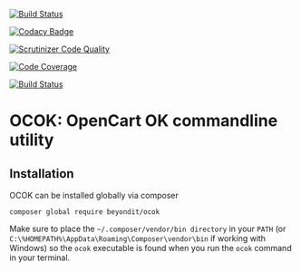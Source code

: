 
[![Build Status](https://travis-ci.org/Beyond-IT/ocok.svg?branch=master)](https://travis-ci.org/Beyond-IT/ocok)

[![Codacy Badge](https://www.codacy.com/project/badge/398b5a2d44f3426a81f494e9cb7e2e00)](https://www.codacy.com/public/stefanhuber/ocok)

[![Scrutinizer Code Quality](https://scrutinizer-ci.com/g/Beyond-IT/ocok/badges/quality-score.png?b=master)](https://scrutinizer-ci.com/g/Beyond-IT/ocok/?branch=master)

[![Code Coverage](https://scrutinizer-ci.com/g/Beyond-IT/ocok/badges/coverage.png?b=master)](https://scrutinizer-ci.com/g/Beyond-IT/ocok/?branch=master)

[![Build Status](https://scrutinizer-ci.com/g/Beyond-IT/ocok/badges/build.png?b=master)](https://scrutinizer-ci.com/g/Beyond-IT/ocok/build-status/master)

# OCOK: OpenCart OK commandline utility

## Installation

OCOK can be installed globally via composer

    composer global require beyondit/ocok
        
Make sure to place the `~/.composer/vendor/bin directory` in your `PATH` (or `C:\%HOMEPATH%\AppData\Roaming\Composer\vendor\bin` if working with Windows) so the `ocok` executable is found when you run the `ocok` command in your terminal.
